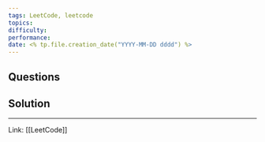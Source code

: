 ```yaml
---
tags: LeetCode, leetcode
topics: 
difficulty:
performance:
date: <% tp.file.creation_date("YYYY-MM-DD dddd") %>
---
```


## Questions


## Solution

---
Link: [[LeetCode]]
